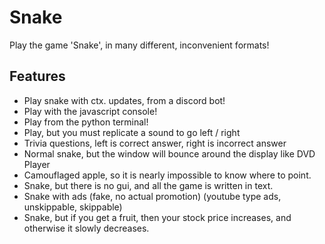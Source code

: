 # Snake
Play the game 'Snake', in many different, inconvenient formats!

## Features
- Play snake with ctx. updates, from a discord bot!
- Play with the javascript console!
- Play from the python terminal!
- Play, but you must replicate a sound to go left / right
- Trivia questions, left is correct answer, right is incorrect answer
- Normal snake, but the window will bounce around the display like DVD Player
- Camouflaged apple, so it is nearly impossible to know where to point.
- Snake, but there is no gui, and all the game is written in text.
- Snake with ads (fake, no actual promotion) (youtube type ads, unskippable, skippable)
- Snake, but if you get a fruit, then your stock price increases, and otherwise it slowly decreases.
